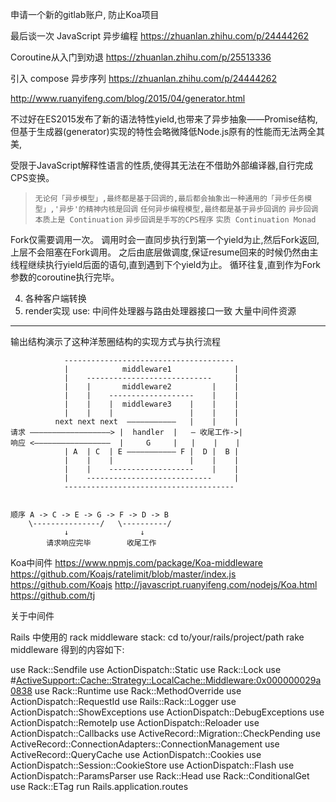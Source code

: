 申请一个新的gitlab账户, 防止Koa项目

最后谈一次 JavaScript 异步编程
https://zhuanlan.zhihu.com/p/24444262

Coroutine从入门到劝退
https://zhuanlan.zhihu.com/p/25513336


引入
compose 异步序列
https://zhuanlan.zhihu.com/p/24444262


http://www.ruanyifeng.com/blog/2015/04/generator.html


不过好在ES2015发布了新的语法特性yield,也带来了异步抽象——Promise结构,但基于生成器(generator)实现的特性会略微降低Node.js原有的性能而无法两全其美,

受限于JavaScript解释性语言的性质,使得其无法在不借助外部编译器,自行完成CPS变换。

> `无论何「异步模型」,最终都是基于回调的,最后都会抽象出一种通用的「异步任务模型」,'异步'的精神内核是回调`
> `任何异步编程模型,最终都是基于异步回调的`
> `异步回调本质上是 Continuation`
> `异步回调是手写的CPS程序`
> `实质 Continuation Monad`


Fork仅需要调用一次。
调用时会一直同步执行到第一个yield为止,然后Fork返回,上层不会阻塞在Fork调用。
之后由底层做调度,保证resume回来的时候仍然由主线程继续执行yield后面的语句,直到遇到下个yield为止。
循环往复,直到作为Fork参数的coroutine执行完毕。





4. 各种客户端转换
4. render实现
use: 中间件处理器与路由处理器接口一致
大量中间件资源


------------------------------------------


输出结构演示了这种洋葱圈结构的实现方式与执行流程


```
            --------------------------------------
            |            middleware1              |
            |    ----------------------------     |
            |    |       middleware2         |    |
            |    |    -------------------    |    |
            |    |    |  middleware3    |    |    |
            |    |    |                 |    |    |
          next next next  ———————————   |    |    |
请求 ——————————————————> |  handler  |   — 收尾工作->|
响应 <—————————————————  |     G     |   |    |    |
            | A  | C  | E ——————————— F |  D |  B |
            |    |    |                 |    |    |
            |    |    -------------------    |    |
            |    ----------------------------     |
            --------------------------------------


顺序 A -> C -> E -> G -> F -> D -> B
    \---------------/   \----------/
            ↓                ↓
        请求响应完毕        收尾工作
```





Koa中间件
https://www.npmjs.com/package/Koa-middleware
https://github.com/Koajs/ratelimit/blob/master/index.js
https://github.com/Koajs
http://javascript.ruanyifeng.com/nodejs/Koa.html
https://github.com/tj



关于中间件

Rails 中使用的 rack middleware stack:
cd to/your/rails/project/path
rake middleware
得到的内容如下:

use Rack::Sendfile
use ActionDispatch::Static
use Rack::Lock
use #<ActiveSupport::Cache::Strategy::LocalCache::Middleware:0x000000029a0838>
use Rack::Runtime
use Rack::MethodOverride
use ActionDispatch::RequestId
use Rails::Rack::Logger
use ActionDispatch::ShowExceptions
use ActionDispatch::DebugExceptions
use ActionDispatch::RemoteIp
use ActionDispatch::Reloader
use ActionDispatch::Callbacks
use ActiveRecord::Migration::CheckPending
use ActiveRecord::ConnectionAdapters::ConnectionManagement
use ActiveRecord::QueryCache
use ActionDispatch::Cookies
use ActionDispatch::Session::CookieStore
use ActionDispatch::Flash
use ActionDispatch::ParamsParser
use Rack::Head
use Rack::ConditionalGet
use Rack::ETag
run Rails.application.routes
